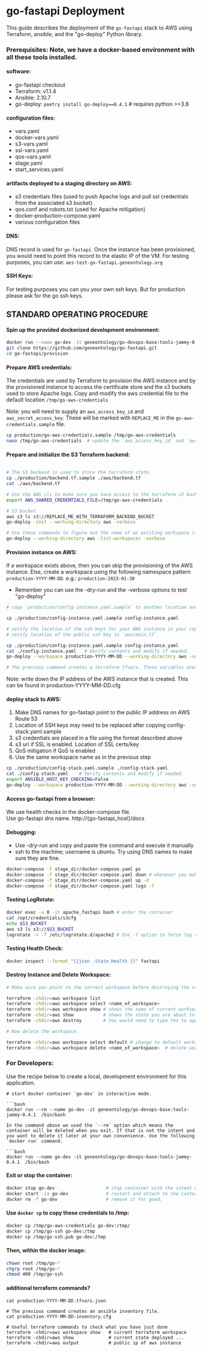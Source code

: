 # go-fastapi Deployment

This guide describes the deployment of the `go-fastapi` stack to AWS using Terraform, ansible, and the "go-deploy" Python library. 

### Prerequisites: Note, we have a docker-based environment with all these tools installed. 

#### software:

- go-fastapi checkout 
- Terraform: v1.1.4
- Ansible: 2.10.7
- go-deploy: `poetry install go-deploy==0.4.1` # requires python >=3.8

#### configuration files:

  - vars.yaml
  - docker-vars.yaml
  - s3-vars.yaml
  - ssl-vars.yaml
  - qos-vars.yaml
  - stage.yaml
  - start_services.yaml

#### artifacts deployed to a staging directory on AWS:

  - s3 credentials files (used to push Apache logs and pull ssl credentials from the associated s3 bucket)
  - qos.conf and robots.txt (used for Apache mitigation)
  - docker-production-compose.yaml
  - various configuration files

#### DNS: 

DNS record is used for `go-fastapi`. Once the instance has been provisioned, you would need to point this record to the elastic IP of the VM. For testing purposes, you can use: `aes-test-go-fastapi.geneontology.org`

#### SSH Keys:

For testing purposes you can you your own ssh keys. But for production please ask for the go ssh keys.

## STANDARD OPERATING PROCEDURE 

#### Spin up the provided dockerized development environment:

```bash
docker run --name go-dev -it geneontology/go-devops-base:tools-jammy-0.4.1  /bin/bash
git clone https://github.com/geneontology/go-fastapi.git
cd go-fastapi/provision
```

#### Prepare AWS credentials:

The credentials are used by Terraform to provision the AWS instance and by the provisioned instance to access the certificate store and the s3 buckets used to store Apache logs.  Copy and modify the aws credential file to the default location `/tmp/go-aws-credentials` 

Note: you will need to supply an `aws_access_key_id` and `aws_secret_access_key`. These will be marked with `REPLACE_ME` in the `go-aws-credentials.sample` file.

```bash
cp production/go-aws-credentials.sample /tmp/go-aws-credentials
nano /tmp/go-aws-credentials  # update the `aws_access_key_id` and `aws_secret_access_key`
```

#### Prepare and initialize the S3 Terraform backend:

```bash

# The S3 backend is used to store the terraform state.
cp ./production/backend.tf.sample ./aws/backend.tf
cat ./aws/backend.tf

# Use the AWS cli to make sure you have access to the terraform s3 backend bucket
export AWS_SHARED_CREDENTIALS_FILE=/tmp/go-aws-credentials

# S3 bucket
aws s3 ls s3://REPLACE_ME_WITH_TERRAFORM_BACKEND_BUCKET 
go-deploy -init --working-directory aws -verbose

# Use these commands to figure out the name of an existing workspace if any. The name should have a pattern `production-YYYY-MM-DD`
go-deploy --working-directory aws -list-workspaces -verbose 
```

#### Provision instance on AWS:

If a workspace exists above, then you can skip the provisioning of the AWS instance.  Else, create a workspace using the following namespace pattern `production-YYYY-MM-DD`.  e.g.: `production-2023-01-30`

* Remember you can use the -dry-run and the -verbose options to test "go-deploy"

```bash
# copy `production/config-instance.yaml.sample` to another location and modify using vim or emacs.

cp ./production/config-instance.yaml.sample config-instance.yaml

# verify the location of the ssh keys for your AWS instance in your copy of `config-instance.yaml` under `ssh_keys`.
# verify location of the public ssh key in `aws/main.tf`

cp ./production/config-instance.yaml.sample config-instance.yaml
cat ./config-instance.yaml   # Verify contents and modify if needed.
go-deploy --workspace production-YYYY-MM-DD --working-directory aws -verbose --conf config-instance.yaml

# The previous command creates a terraform tfvars. These variables override the variables in `aws/main.tf`
```

Note: write down the IP address of the AWS instance that is created. This can be found in production-YYYY-MM-DD.cfg

#### deploy stack to AWS:

1. Make DNS names for go-fastapi point to the public IP address on AWS Route 53
2. Location of SSH keys may need to be replaced after copying config-stack.yaml.sample
3. s3 credentials are placed in a file using the format described above
4. s3 uri if SSL is enabled. Location of SSL certs/key
5. QoS mitigation if QoS is enabled
6. Use the same workspace name as in the previous step

```bash
cp ./production/config-stack.yaml.sample ./config-stack.yaml
cat ./config-stack.yaml    # Verify contents and modify if needed.
export ANSIBLE_HOST_KEY_CHECKING=False
go-deploy --workspace production-YYYY-MM-DD --working-directory aws -verbose --conf config-stack.yaml
```

#### Access go-fastapi from a browser:

We use health checks in the docker-compose file.  
Use go-fastapi dns name. http://{go-fastapi_host}/docs

#### Debugging:

- Use -dry-run and copy and paste the command and execute it manually
- ssh to the machine; username is ubuntu. Try using DNS names to make sure they are fine.
```bash
docker-compose -f stage_dir/docker-compose.yaml ps
docker-compose -f stage_dir/docker-compose.yaml down # whenever you make any changes 
docker-compose -f stage_dir/docker-compose.yaml up -d
docker-compose -f stage_dir/docker-compose.yaml logs -f 
```

#### Testing LogRotate:

```bash
docker exec -u 0 -it apache_fastapi bash # enter the container
cat /opt/credentials/s3cfg
echo $S3_BUCKET
aws s3 ls s3://$S3_BUCKET
logrotate -v -f /etc/logrotate.d/apache2 # Use -f option to force log rotation.
```

#### Testing Health Check:

```sh
docker inspect --format "{{json .State.Health }}" fastapi
```

#### Destroy Instance and Delete Workspace:

```bash
# Make sure you point to the correct workspace before destroying the stack.

terraform -chdir=aws workspace list
terraform -chdir=aws workspace select <name_of_workspace>
terraform -chdir=aws workspace show # shows the name of current workspace
terraform -chdir=aws show           # shows the state you are about to destroy
terraform -chdir=aws destroy        # You would need to type Yes to approve.

# Now delete the workspace.

terraform -chdir=aws workspace select default # change to default workspace
terraform -chdir=aws workspace delete <name_of_workspace>  # delete workspace.
```

### For Developers:
Use the recipe below to create a local, development environment for this application. 

```
# start docker container `go-dev` in interactive mode.

```bash
docker run --rm --name go-dev -it geneontology/go-devops-base:tools-jammy-0.4.1  /bin/bash

In the command above we used the `--rm` option which means the container will be deleted when you exit. If that is not the intent and you want to delete it later at your own convenience. Use the following `docker run` command.

```bash
docker run --name go-dev -it geneontology/go-devops-base:tools-jammy-0.4.1  /bin/bash
```

#### Exit or stop the container:

```bash
docker stop go-dev                   # stop container with the intent of restarting it. This is equivalent to `exit` inside the container.
docker start -ia go-dev              # restart and attach to the container.
docker rm -f go-dev                  # remove it for good.
```

#### Use `docker cp` to copy these credentials to /tmp:

```bash
docker cp /tmp/go-aws-credentials go-dev:/tmp/
docker cp /tmp/go-ssh go-dev:/tmp
docker cp /tmp/go-ssh.pub go-dev:/tmp
```

#### Then, within the docker image:

```bash
chown root /tmp/go-*
chgrp root /tmp/go-*
chmod 400 /tmp/go-ssh
```


 #### additional terraform commands? 
```
cat production-YYYY-MM-DD.tfvars.json

# The previous command creates an ansible inventory file.
cat production-YYYY-MM-DD-inventory.cfg

# Useful terraform commands to check what you have just done
terraform -chdir=aws workspace show   # current terraform workspace
terraform -chdir=aws show             # current state deployed ...
terraform -chdir=aws output           # public ip of aws instance
```
